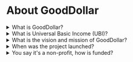 # About GoodDollar



<details>

<summary>What is GoodDollar?</summary>

GoodDollar is a permissionless protocol that creates and distributes free universal basic income (UBI) as a public good governed by its members. By leveraging blockchain technology, the mission of GoodDollar is to advance decentralized financial education, promote financial inclusion, and empower communities. GoodDollar strives to establish a global landscape where every individual has access to inclusive, basic economic assets and financial products. Launched in 2020, GoodDollar has emerged as the world's largest global UBI community, with over 750,000 members across 181 countries.

GoodDollar has been widely recognized as one of the leading projects fostering financial inclusion, acknowledged by prominent institutions such as the World Economic Forum, Milken Institute, and the Crypto Council for Innovation.

</details>

<details>

<summary>What is Universal Basic Income (UBI)?</summary>

Universal Basic Income (UBI) is a concept where every individual in a society receives a regular and unconditional amount of money, regardless of their employment status, income level, or other criteria.

</details>

<details>

<summary>What is the vision and mission of GoodDollar?</summary>

GoodDollar’s vision is to leverage blockchain technology and cryptocurrency to provide universal basic income (UBI) to people around the world.

GoodDollar’s mission is gettin money where is needed the most, enabling anyone in the world with access to a smartphone to easily verify their unique identity and gain access to GoodDollar UBI, all while still maintaining the principles of one person, one UBI.

</details>

<details>

<summary>When was the project launched?</summary>

GoodDollar was released live to the public on September 1st, 2020. GoodDollar was originally founded in 2018 by Yoni Assia.

</details>

<details>

<summary>You say it's a non-profit, how is funded?</summary>

GoodDollar is a non-profit protocol - this means 100% of all tokens minted go to support the UBI ecosystem. There is no founder allocation, no private sale. 100% mission-driven.

Good Labs Foundation is the core developer behind the GoodDollar protocol, and its operations are funded by corporate donations. eToro Group, the social trading network, has funded the primary build of GoodDollar since 2019 as its core corporate social responsibility project. Good Labs is also grateful to all other institutional and private donors that have supported its work.

</details>
